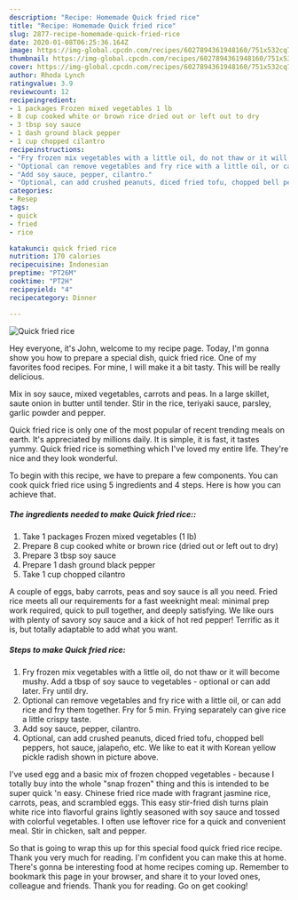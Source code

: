```yaml
---
description: "Recipe: Homemade Quick fried rice"
title: "Recipe: Homemade Quick fried rice"
slug: 2877-recipe-homemade-quick-fried-rice
date: 2020-01-08T06:25:36.164Z
image: https://img-global.cpcdn.com/recipes/6027894361948160/751x532cq70/quick-fried-rice-recipe-main-photo.jpg
thumbnail: https://img-global.cpcdn.com/recipes/6027894361948160/751x532cq70/quick-fried-rice-recipe-main-photo.jpg
cover: https://img-global.cpcdn.com/recipes/6027894361948160/751x532cq70/quick-fried-rice-recipe-main-photo.jpg
author: Rhoda Lynch
ratingvalue: 3.9
reviewcount: 12
recipeingredient:
- 1 packages Frozen mixed vegetables 1 lb
- 8 cup cooked white or brown rice dried out or left out to dry
- 3 tbsp soy sauce
- 1 dash ground black pepper
- 1 cup chopped cilantro
recipeinstructions:
- "Fry frozen mix vegetables with a little oil, do not thaw or it will become mushy. Add a tbsp of soy sauce to vegetables - optional or can add later.  Fry until dry."
- "Optional can remove vegetables and fry rice with a little oil, or can add rice and fry them together. Fry for 5 min. Frying separately can give rice a little crispy taste."
- "Add soy sauce, pepper, cilantro."
- "Optional, can add crushed peanuts, diced fried tofu, chopped bell peppers, hot sauce, jalapeño, etc. We like to eat it with Korean yellow pickle radish shown in picture above."
categories:
- Resep
tags:
- quick
- fried
- rice

katakunci: quick fried rice
nutrition: 170 calories
recipecuisine: Indonesian
preptime: "PT26M"
cooktime: "PT2H"
recipeyield: "4"
recipecategory: Dinner

---
```



![Quick fried rice](https://img-global.cpcdn.com/recipes/6027894361948160/751x532cq70/quick-fried-rice-recipe-main-photo.jpg)

Hey everyone, it's John, welcome to my recipe page. Today, I'm gonna show you how to prepare a special dish, quick fried rice. One of my favorites food recipes. For mine, I will make it a bit tasty. This will be really delicious.

Mix in soy sauce, mixed vegetables, carrots and peas. In a large skillet, saute onion in butter until tender. Stir in the rice, teriyaki sauce, parsley, garlic powder and pepper.

Quick fried rice is only one of the most popular of recent trending meals on earth. It's appreciated by millions daily. It is simple, it is fast, it tastes yummy. Quick fried rice is something which I've loved my entire life. They're nice and they look wonderful.


To begin with this recipe, we have to prepare a few components. You can cook quick fried rice using 5 ingredients and 4 steps. Here is how you can achieve that.

##### The ingredients needed to make Quick fried rice::

1. Take 1 packages Frozen mixed vegetables (1 lb)
1. Prepare 8 cup cooked white or brown rice (dried out or left out to dry)
1. Prepare 3 tbsp soy sauce
1. Prepare 1 dash ground black pepper
1. Take 1 cup chopped cilantro


A couple of eggs, baby carrots, peas and soy sauce is all you need. Fried rice meets all our requirements for a fast weeknight meal: minimal prep work required, quick to pull together, and deeply satisfying. We like ours with plenty of savory soy sauce and a kick of hot red pepper! Terrific as it is, but totally adaptable to add what you want. 

##### Steps to make Quick fried rice:

1. Fry frozen mix vegetables with a little oil, do not thaw or it will become mushy. Add a tbsp of soy sauce to vegetables - optional or can add later.  Fry until dry.
1. Optional can remove vegetables and fry rice with a little oil, or can add rice and fry them together. Fry for 5 min. Frying separately can give rice a little crispy taste.
1. Add soy sauce, pepper, cilantro.
1. Optional, can add crushed peanuts, diced fried tofu, chopped bell peppers, hot sauce, jalapeño, etc. We like to eat it with Korean yellow pickle radish shown in picture above.


I&#39;ve used egg and a basic mix of frozen chopped vegetables - because I totally buy into the whole &#34;snap frozen&#34; thing and this is intended to be super quick &#39;n easy. Chinese fried rice made with fragrant jasmine rice, carrots, peas, and scrambled eggs. This easy stir-fried dish turns plain white rice into flavorful grains lightly seasoned with soy sauce and tossed with colorful vegetables. I often use leftover rice for a quick and convenient meal. Stir in chicken, salt and pepper. 

So that is going to wrap this up for this special food quick fried rice recipe. Thank you very much for reading. I'm confident you can make this at home. There's gonna be interesting food at home recipes coming up. Remember to bookmark this page in your browser, and share it to your loved ones, colleague and friends. Thank you for reading. Go on get cooking!
